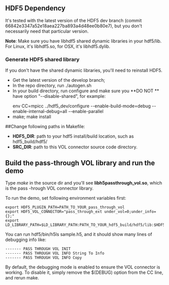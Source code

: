 ## HDF5 Dependency 	
It's tested with the latest version of the HDF5 dev branch (commit 66842e3347a52e18aea227ba893a4d48ee0b80e7), but you don't necessarily need that particular version.

**Note**: Make sure you have libhdf5 shared dynamic libraries in your hdf5/lib. For Linux, it's libhdf5.so, for OSX, it's libhdf5.dylib.

### Generate HDF5 shared library
If you don't have the shared dynamic libraries, you'll need to reinstall HDF5.

- Get the latest version of the develop branch;
- In the repo directory, run ./autogen.sh
- In your build directory, run configure and make sure you **DO NOT ** have option "--disable-shared", for example: 
 	>
	env CC=mpicc ../hdf5_dev/configure --enable-build-mode=debug --enable-internal-debug=all --enable-parallel
- make; make install	 

##Change following paths in Makefile:

- **HDF5_DIR**: path to your hdf5 install/build location, such as hdf5_build/hdf5/
- **SRC_DIR**: path to this VOL connector source code directory.


## Build the pass-through VOL library and run the demo
Type *make* in the source dir and you'll see **libh5passthrough_vol.so**, which is the pass -hrough VOL connector library. 

To run the demo, set following environment variables first:
>
	export HDF5_PLUGIN_PATH=PATH_TO_YOUR_pass_through_vol
	export HDF5_VOL_CONNECTOR="pass_through_ext under_vol=0;under_info={};"
	export LD_LIBRARY_PATH=$LD_LIBRARY_PATH:PATH_TO_YOUR_hdf5_build/hdf5/lib:$HDF5_PLUGIN_PATH

You can run hdf5/bin/h5ls sample.h5, and it should show many lines of debugging info like:
>
	------- PASS THROUGH VOL INIT
	------- PASS THROUGH VOL INFO String To Info
	------- PASS THROUGH VOL INFO Copy

By default, the debugging mode is enabled to ensure the VOL connector is working. To disable it, simply remove the $(DEBUG) option from the CC line, and rerun make.

